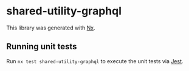 # shared-utility-graphql

This library was generated with [Nx](https://nx.dev).

## Running unit tests

Run `nx test shared-utility-graphql` to execute the unit tests via [Jest](https://jestjs.io).
